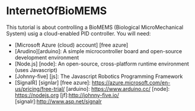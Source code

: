 # InternetOfBioMEMS

This tutorial is about controlling a BioMEMS (Biological MicroMechanical System) usig a  cloud-enabled PID controller. You will need:

  - [Microsoft Azure (cloud) account] [free azure]
  - [Arudino][arduino]: A simple microcontroller board and open-source development environment 
  - [Node.js] [node]: An open-source, cross-platform runtime environment (uses Javascript)
  - [Johnny-five] [js]: The Javascript Robotics Programming Framework
  - [SignalR] [signlar]
[free azure]: <https://azure.microsoft.com/en-us/pricing/free-trial/>
[arduino]: <https://www.arduino.cc/>
[node]: <https://nodejs.org>
[jf]:<http://johnny-five.io/>
[signalr]:<http://www.asp.net/signalr>

